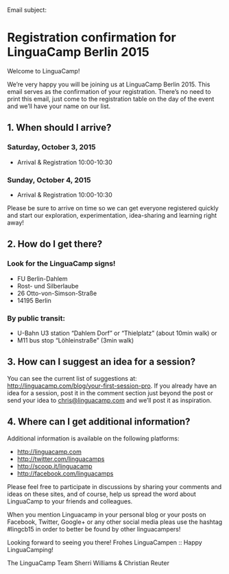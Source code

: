 Email subject:
# Registration confirmation for LinguaCamp Berlin 2015


Welcome to LinguaCamp!

We’re very happy you will be joining us at LinguaCamp Berlin 2015.  This email serves as the confirmation of your registration. There’s no need to print this email, just come to the registration table on the day of the event and we’ll have your name on our list.

## 1. When should I arrive?
### Saturday, October 3, 2015 
- Arrival & Registration 10:00-10:30

### Sunday, October 4, 2015 
- Arrival & Registration 10:00-10:30

Please be sure to arrive on time so we can get everyone registered quickly and start our exploration, experimentation, idea-sharing and learning right away!

## 2. How do I get there? 
### Look for the LinguaCamp signs!
- FU Berlin-Dahlem 
- Rost- und Silberlaube 
- 26 Otto-von-Simson-Straße 
- 14195 Berlin

### By public transit:
- U-Bahn U3 station “Dahlem Dorf” or “Thielplatz” (about 10min walk) or
- M11 bus stop “Löhleinstraße” (3min walk)

## 3. How can I suggest an idea for a session?
You can see the current list of suggestions at: http://linguacamp.com/blog/your-first-session-pro. If you already have an idea for a session, post it in the comment section just beyond the post or send your idea to chris@linguacamp.com and we’ll post it as inspiration. 

## 4. Where can I get additional information? 
Additional information is available on the following platforms: 
- http://linguacamp.com
- http://twitter.com/linguacamps
- http://scoop.it/linguacamp
- http://facebook.com/linguacamps

Please feel free to participate in discussions by sharing your comments and ideas on these sites, and of course, help us spread the word about LinguaCamp to your friends and colleagues.

When you mention Linguacamp in your personal blog or your posts on Facebook, Twitter, Google+ or any other social media pleas use the hashtag #lingcb15 in order to better be found by other linguacampers!

Looking forward to seeing you there! 
Frohes LinguaCampen :: Happy LinguaCamping!

The LinguaCamp Team
Sherri Williams & Christian Reuter
